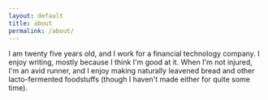 ```yaml
---
layout: default 
title: about
permalink: /about/
---
```

I am twenty five years old, and I work for a financial technology company. I enjoy writing, mostly because I think I'm good at it. When I'm not injured, I'm an avid runner, and I enjoy making naturally leavened bread and other lacto-fermented foodstuffs (though I haven't made either for quite some time). 
